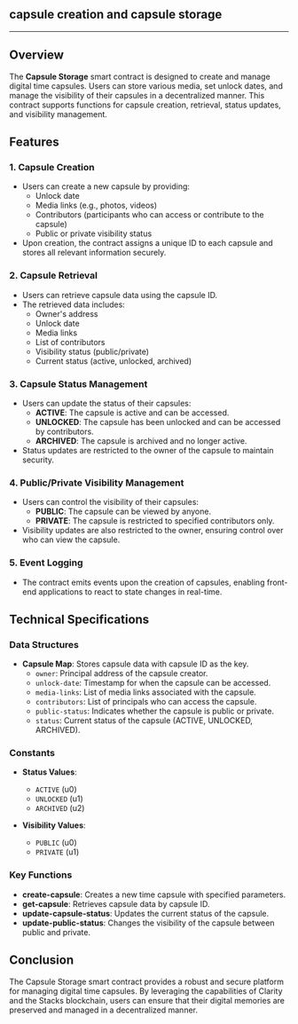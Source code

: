 ## capsule creation and capsule storage

---

## Overview

The **Capsule Storage** smart contract is designed to create and manage digital time capsules. Users can store various media, set unlock dates, and manage the visibility of their capsules in a decentralized manner. This contract supports functions for capsule creation, retrieval, status updates, and visibility management.

## Features

### 1. Capsule Creation

- Users can create a new capsule by providing:
  - Unlock date
  - Media links (e.g., photos, videos)
  - Contributors (participants who can access or contribute to the capsule)
  - Public or private visibility status
- Upon creation, the contract assigns a unique ID to each capsule and stores all relevant information securely.

### 2. Capsule Retrieval

- Users can retrieve capsule data using the capsule ID.
- The retrieved data includes:
  - Owner's address
  - Unlock date
  - Media links
  - List of contributors
  - Visibility status (public/private)
  - Current status (active, unlocked, archived)

### 3. Capsule Status Management

- Users can update the status of their capsules:
  - **ACTIVE**: The capsule is active and can be accessed.
  - **UNLOCKED**: The capsule has been unlocked and can be accessed by contributors.
  - **ARCHIVED**: The capsule is archived and no longer active.
- Status updates are restricted to the owner of the capsule to maintain security.

### 4. Public/Private Visibility Management

- Users can control the visibility of their capsules:
  - **PUBLIC**: The capsule can be viewed by anyone.
  - **PRIVATE**: The capsule is restricted to specified contributors only.
- Visibility updates are also restricted to the owner, ensuring control over who can view the capsule.

### 5. Event Logging

- The contract emits events upon the creation of capsules, enabling front-end applications to react to state changes in real-time.

## Technical Specifications

### Data Structures

- **Capsule Map**: Stores capsule data with capsule ID as the key.
  - `owner`: Principal address of the capsule creator.
  - `unlock-date`: Timestamp for when the capsule can be accessed.
  - `media-links`: List of media links associated with the capsule.
  - `contributors`: List of principals who can access the capsule.
  - `public-status`: Indicates whether the capsule is public or private.
  - `status`: Current status of the capsule (ACTIVE, UNLOCKED, ARCHIVED).

### Constants

- **Status Values**:
  - `ACTIVE` (u0)
  - `UNLOCKED` (u1)
  - `ARCHIVED` (u2)

- **Visibility Values**:
  - `PUBLIC` (u0)
  - `PRIVATE` (u1)

### Key Functions

- **create-capsule**: Creates a new time capsule with specified parameters.
- **get-capsule**: Retrieves capsule data by capsule ID.
- **update-capsule-status**: Updates the current status of the capsule.
- **update-public-status**: Changes the visibility of the capsule between public and private.

## Conclusion

The Capsule Storage smart contract provides a robust and secure platform for managing digital time capsules. By leveraging the capabilities of Clarity and the Stacks blockchain, users can ensure that their digital memories are preserved and managed in a decentralized manner.
